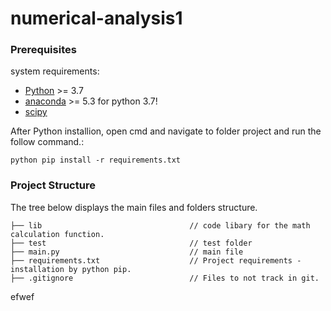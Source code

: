 # numerical-analysis1

### Prerequisites

system requirements:

* [Python](https://www.python.org/downloads/) >= 3.7
* [anaconda](https://www.anaconda.com/download/) >= 5.3 for python 3.7!
* [scipy](https://www.scipy.org/) 

After Python installion, open cmd and navigate to folder project and run the follow command.:
```
python pip install -r requirements.txt
```

### Project Structure 


The tree below displays the main files and folders structure.
```textile
├── lib                                 // code libary for the math calculation function.
├── test                                // test folder
├── main.py                             // main file
├── requirements.txt                    // Project requirements - installation by python pip.
├── .gitignore                          // Files to not track in git.
```

efwef